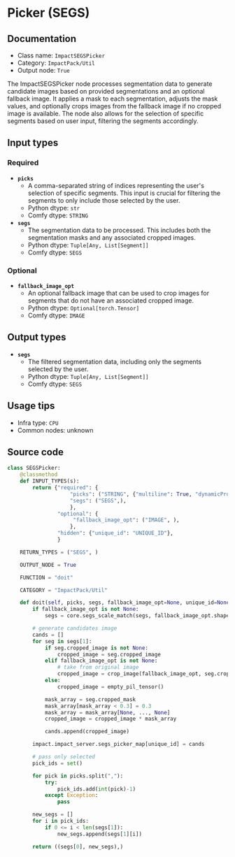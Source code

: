 # Picker (SEGS)
## Documentation
- Class name: `ImpactSEGSPicker`
- Category: `ImpactPack/Util`
- Output node: `True`

The ImpactSEGSPicker node processes segmentation data to generate candidate images based on provided segmentations and an optional fallback image. It applies a mask to each segmentation, adjusts the mask values, and optionally crops images from the fallback image if no cropped image is available. The node also allows for the selection of specific segments based on user input, filtering the segments accordingly.
## Input types
### Required
- **`picks`**
    - A comma-separated string of indices representing the user's selection of specific segments. This input is crucial for filtering the segments to only include those selected by the user.
    - Python dtype: `str`
    - Comfy dtype: `STRING`
- **`segs`**
    - The segmentation data to be processed. This includes both the segmentation masks and any associated cropped images.
    - Python dtype: `Tuple[Any, List[Segment]]`
    - Comfy dtype: `SEGS`
### Optional
- **`fallback_image_opt`**
    - An optional fallback image that can be used to crop images for segments that do not have an associated cropped image.
    - Python dtype: `Optional[torch.Tensor]`
    - Comfy dtype: `IMAGE`
## Output types
- **`segs`**
    - The filtered segmentation data, including only the segments selected by the user.
    - Python dtype: `Tuple[Any, List[Segment]]`
    - Comfy dtype: `SEGS`
## Usage tips
- Infra type: `CPU`
- Common nodes: unknown


## Source code
```python
class SEGSPicker:
    @classmethod
    def INPUT_TYPES(s):
        return {"required": {
                    "picks": ("STRING", {"multiline": True, "dynamicPrompts": False, "pysssss.autocomplete": False}),
                    "segs": ("SEGS",),
                    },
                "optional": {
                     "fallback_image_opt": ("IMAGE", ),
                    },
                "hidden": {"unique_id": "UNIQUE_ID"},
                }

    RETURN_TYPES = ("SEGS", )

    OUTPUT_NODE = True

    FUNCTION = "doit"

    CATEGORY = "ImpactPack/Util"

    def doit(self, picks, segs, fallback_image_opt=None, unique_id=None):
        if fallback_image_opt is not None:
            segs = core.segs_scale_match(segs, fallback_image_opt.shape)

        # generate candidates image
        cands = []
        for seg in segs[1]:
            if seg.cropped_image is not None:
                cropped_image = seg.cropped_image
            elif fallback_image_opt is not None:
                # take from original image
                cropped_image = crop_image(fallback_image_opt, seg.crop_region)
            else:
                cropped_image = empty_pil_tensor()

            mask_array = seg.cropped_mask
            mask_array[mask_array < 0.3] = 0.3
            mask_array = mask_array[None, ..., None]
            cropped_image = cropped_image * mask_array

            cands.append(cropped_image)

        impact.impact_server.segs_picker_map[unique_id] = cands

        # pass only selected
        pick_ids = set()

        for pick in picks.split(","):
            try:
                pick_ids.add(int(pick)-1)
            except Exception:
                pass

        new_segs = []
        for i in pick_ids:
            if 0 <= i < len(segs[1]):
                new_segs.append(segs[1][i])

        return ((segs[0], new_segs),)

```
